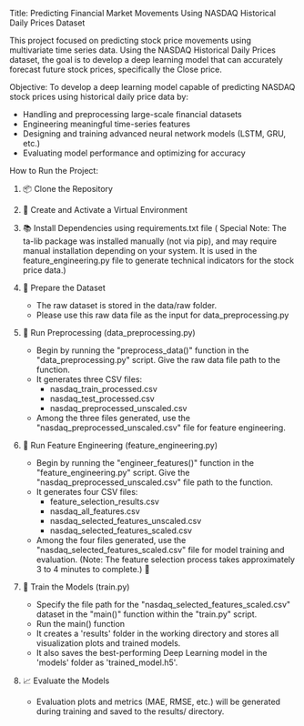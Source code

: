 Title: Predicting Financial Market Movements Using NASDAQ Historical Daily Prices Dataset 

This project focused on predicting stock price movements using multivariate time series data. Using the NASDAQ Historical Daily Prices dataset, the goal is to develop a deep learning model that can accurately forecast future stock prices, specifically the Close price.

Objective:
To develop a deep learning model capable of predicting NASDAQ stock prices using historical daily price data by:

  - Handling and preprocessing large-scale financial datasets
  - Engineering meaningful time-series features
  - Designing and training advanced neural network models (LSTM, GRU, etc.)
  - Evaluating model performance and optimizing for accuracy


How to Run the Project:

1. 📦 Clone the Repository

   
2. 🧪 Create and Activate a Virtual Environment

   
3. 📚 Install Dependencies using requirements.txt file
   ( Special Note: The ta-lib package was installed manually (not via pip), and may require manual installation depending on your system. It is used in the feature_engineering.py file to generate technical indicators for the stock price data.)


4. 📁 Prepare the Dataset
   - The raw dataset is stored in the data/raw folder.
   - Please use this raw data file as the input for data_preprocessing.py


5. 🧹 Run Preprocessing (data_preprocessing.py)
   - Begin by running the "preprocess_data()" function in the "data_preprocessing.py" script. Give the raw data file path to the function.
   - It generates three CSV files:
      - nasdaq_train_processed.csv
      - nasdaq_test_processed.csv
      - nasdaq_preprocessed_unscaled.csv
   - Among the three files generated, use the "nasdaq_preprocessed_unscaled.csv" file for feature engineering.


6. 🧹 Run Feature Engineering (feature_engineering.py)
   - Begin by running the "engineer_features()" function in the "feature_engineering.py" script. Give the "nasdaq_preprocessed_unscaled.csv" file path to the function.
   - It generates four CSV files:
      - feature_selection_results.csv
      - nasdaq_all_features.csv
      - nasdaq_selected_features_unscaled.csv
      - nasdaq_selected_features_scaled.csv
   - Among the four files generated, use the "nasdaq_selected_features_scaled.csv" file for model training and evaluation.
     (Note: The feature selection process takes approximately 3 to 4 minutes to complete.) 🧰
  
7. 🧠 Train the Models (train.py)
   - Specify the file path for the "nasdaq_selected_features_scaled.csv" dataset in the "main()" function within the "train.py" script.
   - Run the main() function
   - It creates a 'results' folder in the working directory and stores all visualization plots and trained models.
   - It also saves the best-performing Deep Learning model in the 'models' folder as 'trained_model.h5'.


8. 📈 Evaluate the Models
   - Evaluation plots and metrics (MAE, RMSE, etc.) will be generated during training and saved to the results/ directory.
  
